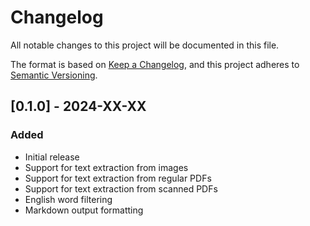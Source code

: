 # Changelog

All notable changes to this project will be documented in this file.

The format is based on [Keep a Changelog](https://keepachangelog.com/en/1.0.0/),
and this project adheres to [Semantic Versioning](https://semver.org/spec/v2.0.0.html).

## [0.1.0] - 2024-XX-XX

### Added
- Initial release
- Support for text extraction from images
- Support for text extraction from regular PDFs
- Support for text extraction from scanned PDFs
- English word filtering
- Markdown output formatting 